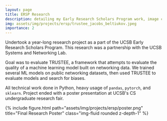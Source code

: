 ```yaml
---
layout: page
title: ERSP Research
description: detailing my Early Research Scholars Program work, image credited to Arthur Selle Jacobs, Roman Beltiukov
img: assets/img/projects/ersp/trustee_jacobs_beltiukov.jpeg
importance: 2
---
```


Undertook a year-long research project as a part of the UCSB Early Research Scholars Program. This research was a partnership with the UCSB Systems and Networking Lab.

Goal was to evaluate TRUSTEE, a framework that attempts to evaluate the quality of a machine learning model built on networking data. We trained several ML models on public networking datasets, then used TRUSTEE to evaluate models and search for biases.

All technical work done in Python, heavy usage of `pandas`, `pytorch`, and `sklearn`. Project ended with a poster presentation at UCSB's CS undergraduate research fair.

<div class="row">
    <div class="col-sm mt-3 mt-md-0">
        {% include figure.html path="assets/img/projects/ersp/poster.png" title="Final Research Poster" class="img-fluid rounded z-depth-1" %}
    </div>
</div>